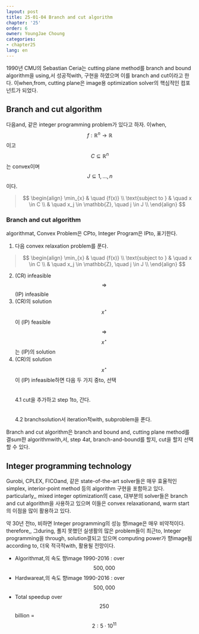 ```yaml
---
layout: post
title: 25-01-04 Branch and cut algorithm
chapter: '25'
order: 6
owner: YoungJae Choung
categories:
- chapter25
lang: en
---
```


1990년 CMU의 Sebastian Ceria는 cutting plane method를 branch and bound algorithm을 using,서 성공적with, 구현을 하였으며 이를 branch and cut이라고 한다. 이when,from, cutting plane은 image용 optimization solver의 핵심적인 컴포넌트가 되었다.

## Branch and cut algorithm
다음and, 같은 integer programming problem가 있다고 하자. 이when, $$f : \mathbb{R}^{n} \to \mathbb{R}$$이고  $$C \subseteq \mathbb{R}^{n}$$는 convex이며 $$J \subseteq {1, ..., n}$$이다.

> $$
> \begin{align}
>           \min_{x} & \quad {f(x)} \\
> \text{subject to } & \quad  x \in C \\
>                    & \quad  x_j \in \mathbb{Z}, \quad j \in J \\
> \end{align}
> $$

### Branch and cut algorithm
algorithmat, Convex Problem은 CPto, Integer Program은 IPto, 표기한다.

1. 다음 convex relaxation problem를 푼다.

> $$
> \begin{align}
>           \min_{x} & \quad {f(x)} \\
> \text{subject to } & \quad  x \in C \\
>                    & \quad  x_j \in \mathbb{Z}, \quad j \in J \\
> \end{align}
> $$

2. (CR) infeasible $$\Rightarrow$$ (IP) infeasible <br>
3. (CR)의 solution $$x^{\star}$$이 (IP) feasible $$\Rightarrow$$ $$x^{\star}$$는 (IP)의 solution <br>
4. (CR)의 solution $$x^{\star}$$이 (IP) infeasible하면 다음 두 가지 중to, 선택 <br>
$$\quad$$4.1 cut을 추가하고 step 1to, 간다. <br>
$$\quad$$4.2 branchsolution서 iteration적with, subproblem을 푼다. <br>

Branch and cut algorithm은 branch and bound and, cutting plane method를 결sum한 algorithmwith,서, step 4at, branch-and-bound를 할지, cut을 할지 선택할 수 있다. 

## Integer programming technology
Gurobi, CPLEX, FICOand, 같은 state-of-the-art solver들은 매우 효율적인 simplex, interior-point method 등의 algorithm 구현을 포함하고 있다. particularly,, mixed integer optimization의 case, 대부분의 solver들은 branch and cut algorithm을 사용하고 있으며 이들은 convex relaxationand, warm start의 이점을 많이 활용하고 있다.

약 30년 전to, 비하면 Integer programming의 성능 향image은 매우 비약적이다. therefore,, 그during, 풀지 못했던  실생활의 많은 problem들이 최근to, Integer programming을 through, solution결되고 있으며 computing power가 향image됨according to, 더욱 적극적with, 활용될 전망이다.

* Algorithmat,의 속도 향image 1990-2016 : over $$500,000$$
* Hardwareat,의 속도 향image 1990-2016 : over $$500,000$$
* Total speedup over $$250$$ billion = $$2:5 \cdot 10^{11}$$
